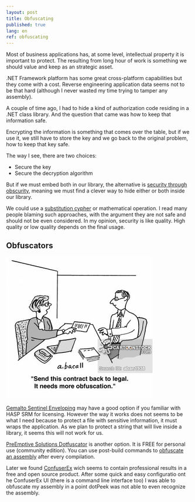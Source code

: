 ```yaml
---
layout: post
title: Obfuscating
published: true
lang: en
ref: obfuscating
---
```


Most of business applications has, at some level, intellectual property it is important to protect. The resulting from long hour of work is something we should value and keep as an strategic asset.

.NET Framework platform has some great cross-platform capabilities but they come with a cost. Reverse engineering application data seems not to be that hard (although I never wasted my time trying to tamper any assembly). 

A couple of time ago, I had to hide a kind of authorization code residing in a .NET class library. And the question that came was how to keep that information safe.

Encrypting the information is something that comes over the table, but if we use it, we still have to store the key and we go back to the original problem, how to keep that key safe.

The way I see, there are two choices:


- Secure the key
- Secure the decryption algorithm


But if we must embed both in our library, the alternative is [security through obscurity](https://en.wikipedia.org/wiki/Security_through_obscurity), meaning we must find a clever way to hide either or both inside our library.

We could use a [substitution cypher](https://en.wikipedia.org/wiki/Substitution_cipher) or mathematical operation. I read many people blaming such approaches, with the argument they are not safe and should not be even considered. In my opinion, security is like quality. High quality or low quality depends on the final usage.

## Obfuscators



![Obfuscators](..\images\obfuscation.jpg)

[Gemalto Sentinel Enveloping](https://sentinel.gemalto.com/software-monetization/sentinel-envelope/) may have a good option if you familiar with HASP SRM for licensing. However the way it works does not seems to be what I need because to protect a file with sensitive information, it must wraps the application. As we plan to protect a string that will live inside a library, it seems this will not work for us.

[PreEmptive Solutions Dotfuscator](https://www.preemptive.com/products/dotfuscator/compare-editions) is another option. It is FREE for personal use (community edition). You can use post-build commands to [obfuscate an assembly](https://msdn.microsoft.com/en-us/library/hh977082.aspx) after every compilation.

Later we found [ConfuserEx](https://yck1509.github.io/ConfuserEx/) wich seems to contain professional results in a free and open source product. After some quick and easy configuratio ont he ConfuserEx UI (there is a command line interface too) I was able to obfuscate my assembly in a point dotPeek was not able to even recognize the assembly. 

